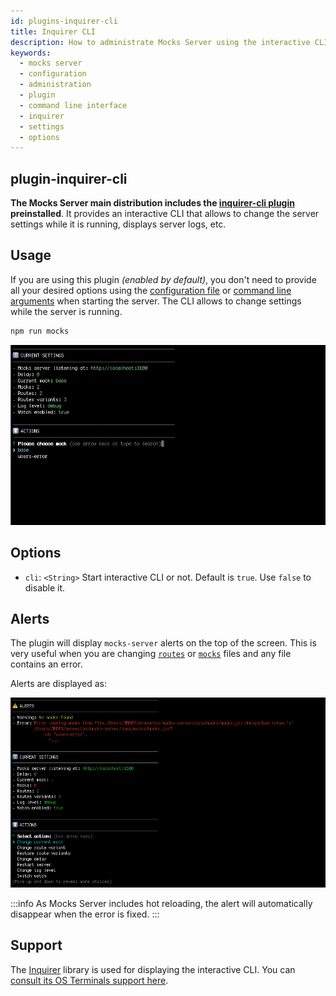 ```yaml
---
id: plugins-inquirer-cli
title: Inquirer CLI
description: How to administrate Mocks Server using the interactive CLI
keywords:
  - mocks server
  - configuration
  - administration
  - plugin
  - command line interface
  - inquirer
  - settings
  - options
---
```


## plugin-inquirer-cli

__The Mocks Server main distribution includes the [inquirer-cli plugin](https://www.npmjs.com/package/@mocks-server/plugin-inquirer-cli) preinstalled__. It provides an interactive CLI that allows to change the server settings while it is running, displays server logs, etc.

## Usage

If you are using this plugin _(enabled by default)_, you don't need to provide all your desired options using the [configuration file](configuration-file.md) or [command line arguments](configuration-command-line-arguments.md) when starting the server. The CLI allows to change settings while the server is running.

```bash
npm run mocks
```

![Interactive CLI](assets/inquirer-cli.gif)

## Options

* `cli`: `<String>` Start interactive CLI or not. Default is `true`. Use `false` to disable it.

## Alerts

The plugin will display `mocks-server` alerts on the top of the screen. This is very useful when you are changing [`routes`](get-started-routes.md) or [`mocks`](get-started-mocks.md) files and any file contains an error.

Alerts are displayed as:

![Interactive CLI alerts](assets/inquirer-cli-alerts.png)

:::info
As Mocks Server includes hot reloading, the alert will automatically disappear when the error is fixed.
:::

## Support

The [Inquirer][inquirer-url] library is used for displaying the interactive CLI. You can [consult its OS Terminals support here][inquirer-support].

[inquirer-url]: https://www.npmjs.com/package/inquirer
[inquirer-support]: https://www.npmjs.com/package/inquirer#support-os-terminals